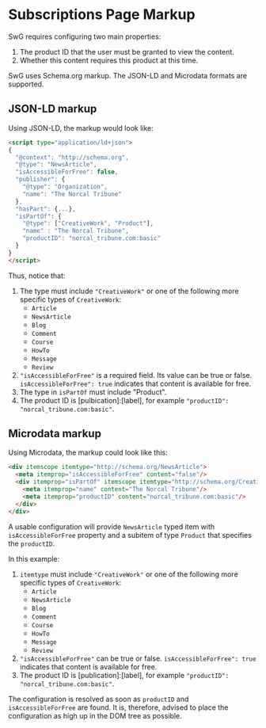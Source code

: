 <!---
Copyright 2018 The Subscribe with Google Authors. All Rights Reserved.

Licensed under the Apache License, Version 2.0 (the "License");
you may not use this file except in compliance with the License.
You may obtain a copy of the License at

     http://www.apache.org/licenses/LICENSE-2.0

Unless required by applicable law or agreed to in writing, software
distributed under the License is distributed on an "AS-IS" BASIS,
WITHOUT WARRANTIES OR CONDITIONS OF ANY KIND, either express or implied.
See the License for the specific language governing permissions and
limitations under the License.
-->

# Subscriptions Page Markup

SwG requires configuring two main properties:
 1. The product ID that the user must be granted to view the content.
 2. Whether this content requires this product at this time.

SwG uses Schema.org markup. The JSON-LD and Microdata formats are supported.

## JSON-LD markup

Using JSON-LD, the markup would look like:

```html
<script type="application/ld+json">
{
  "@context": "http://schema.org",
  "@type": "NewsArticle",
  "isAccessibleForFree": false,
  "publisher": {
    "@type": "Organization",
    "name": "The Norcal Tribune"
  },
  "hasPart": {...},
  "isPartOf": {
    "@type": ["CreativeWork", "Product"],
    "name" : "The Norcal Tribune",
    "productID": "norcal_tribune.com:basic"
  }
}
</script>
```

Thus, notice that:
 1. The type must include `"CreativeWork"` or one of the following more specific types of `CreativeWork`: 
    - `Article`
    - `NewsArticle`
    - `Blog`
    - `Comment`
    - `Course`
    - `HowTo`
    - `Message`
    - `Review`
2. `"isAccessibleForFree"` is a required field. Its value can be true or false. `isAccessibleForFree": true` indicates that content is available for free. 
3. The type in `isPartOf` must include "Product". 
4. The product ID is [pulbication]:[label], for example `"productID": "norcal_tribune.com:basic"`.

## Microdata markup

Using Microdata, the markup could look like this:

```html
<div itemscope itemtype="http://schema.org/NewsArticle">
  <meta itemprop="isAccessibleForFree" content="false"/>
  <div itemprop="isPartOf" itemscope itemtype="http://schema.org/CreativeWork http://schema.org/Product">
    <meta itemprop="name" content="The Norcal Tribune"/>
    <meta itemprop="productID" content="norcal_tribune.com:basic"/>
  </div>
</div>
```

A usable configuration will provide `NewsArticle` typed item with `isAccessibleForFree` property and a
subitem of type `Product` that specifies the `productID`.

In this example:
 1. `itemtype` must include `"CreativeWork"` or one of the following more specific types of `CreativeWork`: 
    - `Article`
    - `NewsArticle`
    - `Blog`
    - `Comment`
    - `Course`
    - `HowTo`
    - `Message`
    - `Review`
 2. `"isAccessibleForFree"` can be true or false. `isAccessibleForFree": true` indicates that content is available for free. 
 2. The product ID is [publication]:[label], for example `"productID": "norcal_tribune.com:basic"`.

The configuration is resolved as soon as `productID` and `isAccessibleForFree` are found. It is, therefore,
advised to place the configuration as high up in the DOM tree as possible.

